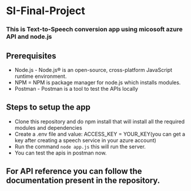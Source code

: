 # SI-Final-Project
### This is Text-to-Speech conversion app using micosoft azure API and node.js

## Prerequisites
* Node.js - Node.js® is an open-source, cross-platform JavaScript runtime environment.
* NPM = NPM is package manager for node.js which installs modules.
* Postman - Postman is a tool to test the APIs locally

## Steps to setup the app
* Clone this repository and do npm install that will install all the required modules and dependencies
* Create a .env file and value: ACCESS_KEY = YOUR_KEY(you can get a key after creating a speech service in your azure account)
* Run the command `node app.js` this will run the server.
* You can test the apis in postman now.

## For API reference you can follow the documentation present in the repository.

